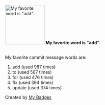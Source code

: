 <img src="https://github.com/my-badges/my-badges/blob/master/src/all-badges/favorite-word/favorite-word.png?raw=true" alt="My favorite word is &quot;add&quot;." title="My favorite word is &quot;add&quot;." width="128">
<strong>My favorite word is &quot;add&quot;.</strong>
<br><br>

My favorite commit message words are:

1. add (used 987 times)
2. to (used 567 times)
3. for (used 476 times)
4. fix (used 394 times)
5. update (used 374 times)


Created by <a href="https://github.com/my-badges/my-badges">My Badges</a>
